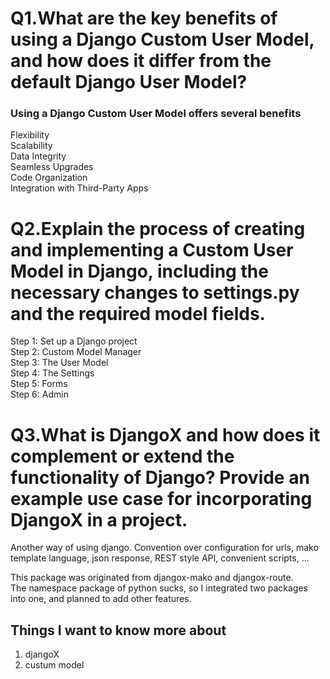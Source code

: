 # Q1.What are the key benefits of using a Django Custom User Model, and how does it differ from the default Django User Model?

### Using a Django Custom User Model offers several benefits
Flexibility<br>
Scalability<br>
Data Integrity<br>
Seamless Upgrades<br>
Code Organization<br>
Integration with Third-Party Apps<br>

# Q2.Explain the process of creating and implementing a Custom User Model in Django, including the necessary changes to settings.py and the required model fields.
Step 1: Set up a Django project<br>
Step 2: Custom Model Manager<br>
Step 3: The User Model<br>
Step 4: The Settings<br>
Step 5: Forms<br>
Step 6: Admin<br>
# Q3.What is DjangoX and how does it complement or extend the functionality of Django? Provide an example use case for incorporating DjangoX in a project.
Another way of using django. Convention over configuration for urls, mako template language, json response, REST style API, convenient scripts, ...<br>

This package was originated from djangox-mako and djangox-route.<br>
The namespace package of python sucks, so I integrated two packages into one, and planned to add other features.<br>

## Things I want to know more about
1. djangoX
2. custum model 
